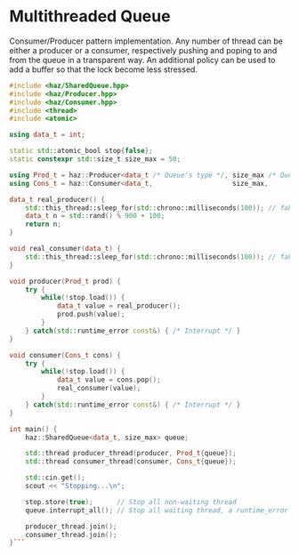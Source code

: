# Multithreaded Queue

Consumer/Producer pattern implementation.
Any number of thread can be either a producer or a consumer, respectively pushing and poping to and from the queue in a transparent way.
An additional policy can be used to add a buffer so that the lock become less stressed.

```cpp 
#include <haz/SharedQueue.hpp>
#include <haz/Producer.hpp>
#include <haz/Consumer.hpp>
#include <thread>
#include <atomic>

using data_t = int;

static std::atomic_bool stop{false};
static constexpr std::size_t size_max = 50;

using Prod_t = haz::Producer<data_t /* Queue's type */, size_max /* Queue's size */, haz::Buffered<15> /* Policy */>;
using Cons_t = haz::Consumer<data_t,                    size_max,                    haz::Buffered<10>>;

data_t real_producer() {
    std::this_thread::sleep_for(std::chrono::milliseconds(100)); // fake work
    data_t n = std::rand() % 900 + 100;
    return n;
}

void real_consumer(data_t) {
    std::this_thread::sleep_for(std::chrono::milliseconds(100)); // fake work
}

void producer(Prod_t prod) {
    try {
        while(!stop.load()) {
            data_t value = real_producer();
            prod.push(value);
        }
    } catch(std::runtime_error const&) { /* Interrupt */ } 
}

void consumer(Cons_t cons) {
    try {
        while(!stop.load()) {
            data_t value = cons.pop();
            real_consumer(value);
        }
    } catch(std::runtime_error const&) { /* Interrupt */ } 
}

int main() {
    haz::SharedQueue<data_t, size_max> queue;

    std::thread producer_thread(producer, Prod_t{queue});
    std::thread consumer_thread(consumer, Cons_t{queue});

    std::cin.get();
    scout << "Stopping...\n";

    stop.store(true);      // Stop all non-waiting thread
    queue.interrupt_all(); // Stop all waiting thread, a runtime_error will be threw

    producer_thread.join();
    consumer_thread.join();
}```
